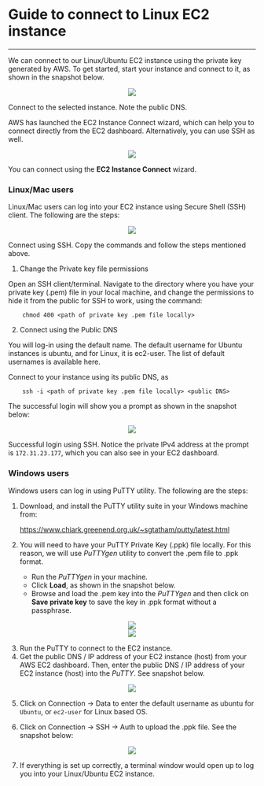 # Guide to connect to Linux EC2 instance
---
We can connect to our Linux/Ubuntu EC2 instance using the private key generated by AWS. To get started, start your instance and connect to it, as shown in the snapshot below.

<p align="center">
    <img src ="./images/EC2Connect1.jpg" />
</p>

Connect to the selected instance. Note the public DNS.

AWS has launched the EC2 Instance Connect wizard, which can help you to connect directly from the EC2 dashboard. Alternatively, you can use SSH as well.

<p align="center">
    <img src ="./images/EC2Connect2.jpg" />
</p>

You can connect using the **EC2 Instance Connect** wizard.

### Linux/Mac users

Linux/Mac users can log into your EC2 instance using Secure Shell (SSH) client. The following are the steps:

<p align="center">
    <img src ="./images/EC2Connect3.jpg" />
</p>

Connect using SSH. Copy the commands and follow the steps mentioned above.

1. Change the Private key file permissions

Open an SSH client/terminal. Navigate to the directory where you have your private key (.pem) file in your local machine, and change the permissions to hide it from the public for SSH to work, using the command:

```
    chmod 400 <path of private key .pem file locally>
```

2. Connect using the Public DNS

You will log-in using the default name. The default username for Ubuntu instances is ubuntu, and for Linux, it is ec2-user. The list of default usernames is available here.

Connect to your instance using its public DNS, as

```
    ssh -i <path of private key .pem file locally> <public DNS>
```

The successful login will show you a prompt as shown in the snapshot below:

<p align="center">
    <img src ="./images/EC2Connect4.jpg" />
</p>

Successful login using SSH. Notice the private IPv4 address at the prompt is ```172.31.23.177```, which you can also see in your EC2 dashboard.

### Windows users

Windows users can log in using PuTTY utility. The following are the steps:

1. Download, and install the PuTTY utility suite in your Windows machine from:

    https://www.chiark.greenend.org.uk/~sgtatham/putty/latest.html

2. You will need to have your PuTTY Private Key (.ppk) file locally. For this reason, we will use _PuTTYgen_ utility to convert the .pem file to .ppk format.

	- Run the _PuTTYgen_ in your machine.
	- Click **Load**, as shown in the snapshot below.
	- Browse and load the .pem key into the _PuTTYgen_ and then click on **Save private key** to save the key in .ppk format without a passphrase.

<p align="center">
    <img src ="./images/EC2Connect5.jpg" /><br>
	<img src ="./images/EC2Connect6.jpg" />
</p>
 
3. Run the PuTTY to connect to the EC2 instance.
4. Get the public DNS / IP address of your EC2 instance (host) from your AWS EC2 dashboard. Then, enter the public DNS / IP address of your EC2 instance (host) into the _PuTTY_. See snapshot below.

<p align="center">
    <img src ="./images/EC2Connect7.jpg" />
</p>

5. Click on Connection → Data to enter the default username as ubuntu for ```Ubuntu```, or ```ec2-user``` for Linux based OS.

6. Click on Connection → SSH → Auth to upload the .ppk file. See the snapshot below:

<p align="center">
    <img src ="./images/EC2Connect8.jpg" />
</p>

7. If everything is set up correctly, a terminal window would open up to log you into your Linux/Ubuntu EC2 instance.